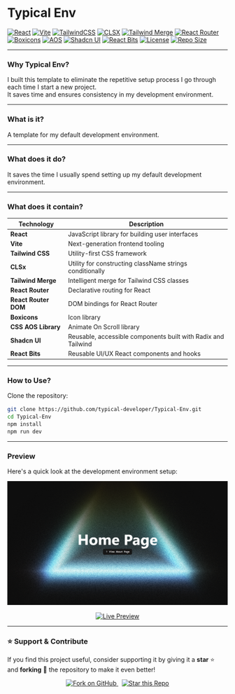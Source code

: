# Typical Env  

[![React](https://img.shields.io/badge/React-18+-61DAFB?logo=react&logoColor=white)](https://react.dev/)
[![Vite](https://img.shields.io/badge/Vite-5+-646CFF?logo=vite&logoColor=white)](https://vitejs.dev/)
[![TailwindCSS](https://img.shields.io/badge/TailwindCSS-3+-06B6D4?logo=tailwindcss&logoColor=white)](https://tailwindcss.com/)
[![CLSX](https://img.shields.io/badge/CLSX-utility-blue?logo=typescript&logoColor=white)](https://github.com/lukeed/clsx)
[![Tailwind Merge](https://img.shields.io/badge/Tailwind--Merge-utility-38BDF8?logo=tailwindcss&logoColor=white)](https://github.com/dcastil/tailwind-merge)
[![React Router](https://img.shields.io/badge/React%20Router-6+-CA4245?logo=reactrouter&logoColor=white)](https://reactrouter.com/)
[![Boxicons](https://img.shields.io/badge/Boxicons-icons-28A745?logo=boxicons&logoColor=white)](https://boxicons.com/)
[![AOS](https://img.shields.io/badge/AOS-Animations-FF4088?logo=aos&logoColor=white)](https://michalsnik.github.io/aos/)
[![Shadcn UI](https://img.shields.io/badge/Shadcn%20UI-Components-111827?logo=shadcnui&logoColor=white)](https://ui.shadcn.com/)
[![React Bits](https://img.shields.io/badge/React%20Bits-Reusable%20Components-1E90FF?logo=react&logoColor=white)](https://reactbits.dev/)
[![License](https://img.shields.io/badge/License-MIT-green.svg)](https://opensource.org/licenses/MIT)
[![Repo Size](https://img.shields.io/github/repo-size/typical-developer/Typical-Env?color=blue)](https://github.com/typical-developer/Typical-Env)

---

### Why Typical Env?
I built this template to eliminate the repetitive setup process I go through each time I start a new project.  
It saves time and ensures consistency in my development environment.

---

### What is it?
A template for my default development environment.

---

### What does it do?
It saves the time I usually spend setting up my default development environment.

---

### What does it contain?

| Technology | Description |
|-------------|--------------|
| **React** | JavaScript library for building user interfaces |
| **Vite** | Next-generation frontend tooling |
| **Tailwind CSS** | Utility-first CSS framework |
| **CLSx** | Utility for constructing className strings conditionally |
| **Tailwind Merge** | Intelligent merge for Tailwind CSS classes |
| **React Router** | Declarative routing for React |
| **React Router DOM** | DOM bindings for React Router |
| **Boxicons** | Icon library |
| **CSS AOS Library** | Animate On Scroll library |
| **Shadcn UI** | Reusable, accessible components built with Radix and Tailwind |
| **React Bits** | Reusable UI/UX React components and hooks |

---

### How to Use?

Clone the repository:
```bash
git clone https://github.com/typical-developer/Typical-Env.git
cd Typical-Env
npm install
npm run dev
```

---

###  Preview

Here's a quick look at the development environment setup:

<p align="center">
  <img src="./public/preview.PNG" alt="Project Preview" width="800">
</p>

<p align="center">
  <a href="https://typical-env.vercel.app/" target="_blank">
    <img src="https://img.shields.io/badge/Live%20Preview-Vercel-black?style=for-the-badge&logo=vercel" alt="Live Preview">
  </a>
</p>

---

### ⭐ Support & Contribute

If you find this project useful, consider supporting it by giving it a **star** ⭐  
and **forking** 🍴 the repository to make it even better!

<p align="center">
  <a href="https://github.com/typical-developer/Typical-Env/fork" target="_blank">
    <img src="https://img.shields.io/badge/Fork%20on%20GitHub-000?style=for-the-badge&logo=github&logoColor=white" alt="Fork on GitHub" />
  </a>
  &nbsp;
  <a href="https://github.com/typical-developer/Typical-Env" target="_blank">
    <img src="https://img.shields.io/badge/Star%20this%20Repo-FFD700?style=for-the-badge&logo=github&logoColor=black" alt="Star this Repo" />
  </a>
</p>

